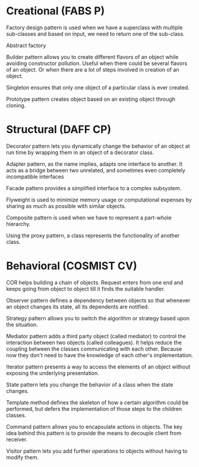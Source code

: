 # Creational (FABS P)

Factory design pattern is used when we have a superclass with multiple sub-classes and based on input, we need to return one of the sub-class.

Abstract factory

Builder pattern allows you to create different flavors of an object while avoiding constructor pollution. Useful when there could be several flavors of an object. Or when there are a lot of steps involved in creation of an object.

Singleton ensures that only one object of a particular class is ever created.

Prototype pattern creates object based on an existing object through cloning.



# Structural (DAFF CP)

Decorator pattern lets you dynamically change the behavior of an object at run time by wrapping them in an object of a decorator class.

Adapter pattern, as the name implies, adapts one interface to another. It acts as a bridge between two unrelated, and sometimes even completely incompatible interfaces

Facade pattern provides a simplified interface to a complex subsystem.

Flyweight is used to minimize memory usage or computational expenses by sharing as much as possible with similar objects.

Composite pattern is used when we have to represent a part-whole hierarchy.

Using the proxy pattern, a class represents the functionality of another class.

# Behavioral (COSMIST CV)

COR helps building a chain of objects. Request enters from one end and keeps going from object to object till it finds the suitable handler.

Observer pattern defines a dependency between objects so that whenever an object changes its state, all its dependents are notified.

Strategy pattern allows you to switch the algorithm or strategy based upon the situation.

Mediator pattern adds a third party object (called mediator) to control the interaction between two objects (called colleagues). It helps reduce the coupling between the classes communicating with each other. Because now they don't need to have the knowledge of each other's implementation.

Iterator pattern presents a way to access the elements of an object without exposing the underlying presentation.

State pattern lets you change the behavior of a class when the state changes.

Template method defines the skeleton of how a certain algorithm could be performed, but defers the implementation of those steps to the children classes.

Command pattern allows you to encapsulate actions in objects. The key idea behind this pattern is to provide the means to decouple client from receiver.

Visitor pattern lets you add further operations to objects without having to modify them.
